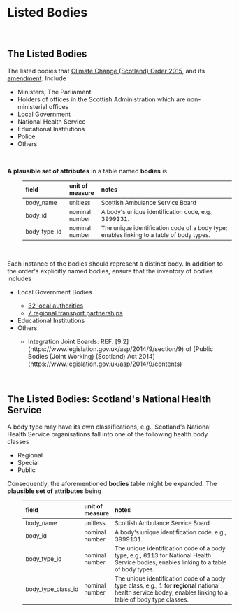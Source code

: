 <br>

# Listed Bodies

<br>

## The Listed Bodies

The listed bodies that <a href="https://www.legislation.gov.uk/ssi/2015/347/contents/made" target="_blank">Climate Change (Scotland) Order 2015</a>, and its <a href="https://www.legislation.gov.uk/ssi/2020/281/contents/made" target="_blank">amendment</a>.  Include

<ul class="disc">
  <li class="disc">Ministers, The Parliament</li>
  <li class="disc">Holders of offices in the Scottish Administration which are non-ministerial offices</li>
  <li class="disc">Local Government</li>
  <li class="disc">National Health Service</li>
  <li class="disc">Educational Institutions</li>
  <li class="disc">Police</li>
  <li class="disc">Others</li>
</ul>

<br>

**A plausible set of attributes** in a table named **bodies** is

<table style="width: 95%; margin-left: 35px; font-size: 95%">
    <colgroup>
        <col span="1" style="width: 13.5%;">
        <col span="1" style="width: 11.5%;">
        <col span="1" style="width: 60.0%;">
    </colgroup>
    <thead><tr style="text-align: left">
        <th>field</th><th>unit of<br>measure</th><th>notes</th></tr>
    </thead>
    <tr><td>body_name</td>
        <td>unitless</td><td>Scottish Ambulance Service Board</td></tr>
    <tr><td>body_id</td>
        <td>nominal number</td><td>A body's unique identification code, e.g., 3999131.</td></tr>
    <tr><td>body_type_id</td>
        <td>nominal number</td><td>The unique identification code of a body type; enables linking to a table of body types.</td></tr>
</table>

<br>

Each instance of the bodies should represent a distinct body.  In addition to the order's explicitly named bodies, ensure that the inventory of bodies includes

<ul class="disc">
<li class="disc">Local Government Bodies</li>
  <ul class="circle">
    <li class="circle"><a href="https://www.mygov.scot/organisations#scottish-local-authority" target="_blank">32 local authorities</a></li>
    <li class="circle"><a href="https://www.transport.gov.scot/our-approach/strategy/regional-transport-partnerships/" target="_blank">7 regional transport partnerships</a></li>
  </ul>  
<li class="disc">Educational Institutions</li>
<li class="disc">Others</li>
    <ul class="circle"><li class="circle">Integration Joint Boards: REF. [9.2](https://www.legislation.gov.uk/asp/2014/9/section/9) of  [Public Bodies (Joint Working) (Scotland) Act 2014](https://www.legislation.gov.uk/asp/2014/9/contents)</li></ul>
</ul>

<br>

## The Listed Bodies: Scotland's National Health Service

A body type may have its own classifications, e.g., Scotland's National Health Service organisations fall into one of the following health body classes

<ul class="disc">
  <li class="disc">Regional</li>
  <li class="disc">Special</li>
  <li class="disc">Public</li>
</ul>

Consequently, the aforementioned **bodies** table might be expanded.  The **plausible set of attributes** being


<table style="width: 95%; margin-left: 35px; font-size: 95%">
    <colgroup>
        <col span="1" style="width: 13.5%;">
        <col span="1" style="width: 11.5%;">
        <col span="1" style="width: 60.0%;">
    </colgroup>
    <thead><tr style="text-align: left">
        <th>field</th><th>unit of<br>measure</th><th>notes</th></tr>
    </thead>
    <tr><td>body_name</td>
        <td>unitless</td><td>Scottish Ambulance Service Board</td></tr>
    <tr><td>body_id</td>
        <td>nominal number</td><td>A body's unique identification code, e.g., 3999131.</td></tr>
    <tr><td>body_type_id</td>
        <td>nominal number</td><td>The unique identification code of a body type, e.g., 6113 for National Health Service bodies; enables linking to a table of body types.</td></tr>
    <tr><td>body_type_class_id</td>
        <td>nominal number</td><td>The unique identification code of a body type class, e.g., 1 for <b>regional</b> national health service bodey; enables linking to a table of body type classes.</td></tr>
</table>

<br>
<br>

<br>
<br>

<br>
<br>

<br>
<br>

